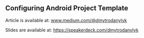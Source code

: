 ## Configuring Android Project Template

Article is available at: www.medium.com/@dmytrodanylyk

Slides are available at: https://speakerdeck.com/dmytrodanylyk

